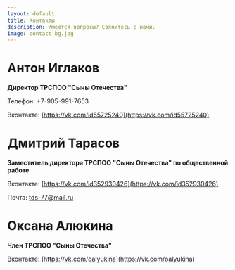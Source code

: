 ```yaml
---
layout: default
title: Контакты
description: Имеются вопросы? Свяжитесь с нами.
image: contact-bg.jpg
---
```

# Антон Иглаков
**Директор ТРСПОО "Сыны Отечества"**

Телефон: +7-905-991-7653

Вконтакте: [https://vk.com/id55725240](https://vk.com/id55725240)

# Дмитрий Тарасов
**Заместитель директора ТРСПОО "Сыны Отечества" по общественной работе**

Вконтакте: [https://vk.com/id352930426](https://vk.com/id352930426)

Почта: <tds-77@mail.ru>

# Оксана Алюкина
**Член ТРСПОО "Сыны Отечества"**

Вконтакте: [https://vk.com/oalyukina](https://vk.com/oalyukina)
